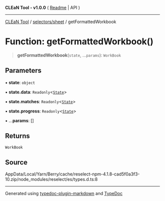 **CLEaN Tool - v1.0.0** ( [Readme](../../../README.md) \| API )

***

[CLEaN Tool](../../../modules.md) / [selectors/sheet](../README.md) / getFormattedWorkbook

# Function: getFormattedWorkbook()

> **getFormattedWorkbook**(`state`, ...`params`): `WorkBook`

## Parameters

▪ **state**: `object`

▪ **state.data**: `Readonly`\<[`State`](../../../reducers/data/interfaces/State.md)\>

▪ **state.matches**: `Readonly`\<[`State`](../../progress/progress/private/interfaces/State.md)\>

▪ **state.progress**: `Readonly`\<[`State`](../../progress/progress/private/interfaces/State.md)\>

▪ ...**params**: []

## Returns

`WorkBook`

## Source

AppData/Local/Yarn/Berry/cache/reselect-npm-4.1.8-cad5f0a3f3-10.zip/node\_modules/reselect/es/types.d.ts:8

***

Generated using [typedoc-plugin-markdown](https://www.npmjs.com/package/typedoc-plugin-markdown) and [TypeDoc](https://typedoc.org/)
